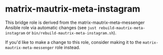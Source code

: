 <!--
SPDX-FileCopyrightText: 2024 MDAD Team and contributors

SPDX-License-Identifier: AGPL-3.0-or-later
-->

# matrix-mautrix-meta-instagram

This bridge role is derived from the matrix-mautrix-meta-messenger Ansible role via automatic changes (see `just rebuild-mautrix-meta-instagram` or `bin/rebuild-mautrix-meta-instagram.sh`).

If you'd like to make a change to this role, consider making it to the `matrix-mautrix-meta-messenger` role instead.
